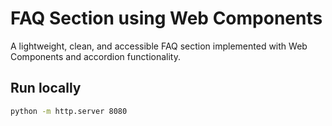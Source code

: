 # FAQ Section using Web Components

A lightweight, clean, and accessible FAQ section implemented with Web Components and accordion functionality.

## Run locally

```bash
python -m http.server 8080
```
